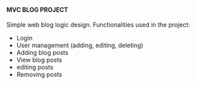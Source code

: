 #### MVC BLOG PROJECT ####
Simple web blog logic design. Functionalities used in the project:
- Login
- User management (adding, editing, deleting)
- Adding blog posts
- View blog posts
- editing posts
- Removing posts

